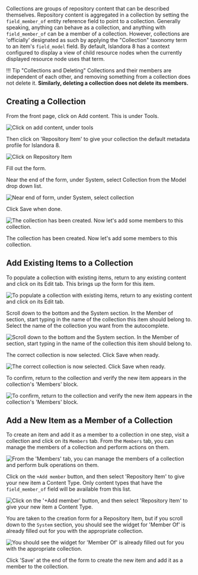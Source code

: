 Collections are groups of repository content that can be described themselves. Repository content is aggregated in a collection by setting the `field_member_of`
entity reference field to point to a collection. Generally speaking, anything can behave as a collection, and anything with `field_member_of` can be a member of a collection.
However, collections are 'officially' designated as such by applying the "Collection" taxonomy term to an item's `field_model` field.  By default, Islandora 8 has a context configured to display a view of child resource nodes when the currently displayed resource node uses that term.

!!! Tip "Collections and Deleting"
    Collections and their members are
    independent of each other, and removing something from a collection does not delete it.  **Similarly, deleting a
    collection does not delete its members.**

## Creating a Collection

From the front page, click on Add content. This is under Tools.

![Click on add content, under tools](../assets/add-content-collection.jpg)

Then click on 'Repository Item' to give your collection the default metadata profile for Islandora 8.

![Click on Repository Item](../assets/repository-item-collection.jpg)

Fill out the form.

Near the end of the form, under System, select Collection from the Model drop down list.

![Near end of form, under System, select collection](../assets/system-collection.jpg) 

Click Save when done.

![The collection has been created. Now let's add some members to this collection.](../assets/collection-parent-node.jpg)

The collection has been created. Now let's add some members to this collection.

## Add Existing Items to a Collection

To populate a collection with existing items, return to any existing content and click on its Edit tab. This brings up the form for this item.

![To populate a collection with existing items, return to any existing content and click on its Edit tab.](../assets/edit-photo-collection.jpg)

Scroll down to the bottom and the System section. In the Member of section, start typing in the name of the collection this item should belong to. Select the name of the collection 
you want from the autocomplete.

![Scroll down to the bottom and the System section. In the Member of section, start typing in the name of the collection this item should belong to.](../assets/member-of-collection.jpg)

The correct collection is now selected.  Click Save when ready.

![The correct collection is now selected. Click Save when ready.](../assets/member-of-collection-selected.jpg)

To confirm, return to the collection and verify the new item appears in the collection's 'Members' block.

![To confirm, return to the collection and verify the new item appears in the collection's 'Members' block.](../assets/snowfall-collection.jpg)

## Add a New Item as a Member of a Collection

To create an item and add it as a member to a collection in one step, visit a collection and click on its `Members` tab. From the
`Members` tab, you can manage the members of a collection and perform actions on them.

![From the 'Members' tab, you can manage the members of a collection and perform bulk operations on them.](../assets/objects_children_tab.png)

Click on the `+Add member` button, and then select 'Repository Item' to give your new item a Content Type.  Only content types that
have the `field_member_of` field will be available from this list.

![Click on the '+Add member' button, and then select 'Repository Item' to give your new item a Content Type.](../assets/select-content-type-for-new-member.png)

You are taken to the creation form for a Repository Item, but if you scroll down to the `System` section, you should see the widget
for 'Member Of' is already filled out for you with the appropriate collection.

![You should see the widget for 'Member Of' is already filled out for you with the appropriate collection.](../assets/member-of-collection-selected.jpg)

Click 'Save' at the end of the form to create the new item and add it as a member to the collection.
